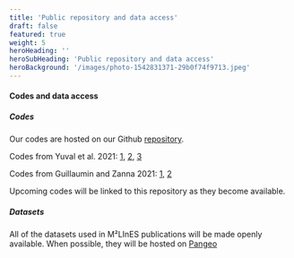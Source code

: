 ```yaml
---
title: 'Public repository and data access'
draft: false
featured: true
weight: 5
heroHeading: ''
heroSubHeading: 'Public repository and data access'
heroBackground: '/images/photo-1542831371-29b0f74f9713.jpeg'
---
```


#### Codes and data access

##### Codes
Our codes are hosted on our Github [repository](https://github.com/m2lines). 

Codes from Yuval et al. 2021: [1](https://github.com/m2lines/Neural_nework_parameterization), [2](https://github.com/m2lines/momentum_parameterization), [3](https://github.com/m2lines/subgrid_parameterization)

Codes from Guillaumin and Zanna 2021: [1](https://github.com/arthurBarthe/subgrid), [2](https://github.com/m2lines/swe_stochastic_param)

Upcoming codes will be linked to this repository as they become available.

##### Datasets

All of the datasets used in M²LInES publications will be made openly available. When possible, they will be hosted on [Pangeo](https://pangeo.io/)

